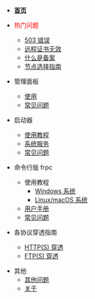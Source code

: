 - [**首页**](/README)

- <font color="red">热门问题</font>

  - [503 错误](/faq#_503-错误)
  - [远程证书无效](/launcher/faq#远程证书无效)
  - [什么是备案](/faq#什么是备案)
  - [节点选择指南](/faq#哪个节点好用)

- 管理面板

  - [使用](/panel/use)
  - [常见问题](/panel/faq)

- 启动器

  - [使用教程](/launcher/usage)
  - [系统服务](/launcher/service)
  - [常见问题](/launcher/faq)

- 命令行版 frpc

  - 使用教程
    - [Windows 系统](/frpc/use_windows)
    - [Linux/macOS 系统](/frpc/use_unix)
  - [用户手册](/frpc/manual)
  - [常见问题](/frpc/faq)

- 各协议穿透指南
  - [HTTP(S) 穿透](/protocol/http)
  - [FTP(S) 穿透](/protocol/ftp)

<!-- - API
  问就是没有，该部分文档废弃。
  - [API列表](/api/list)
  - [节点](/api/nodes)
  - [隧道](/api/tunnel) -->

- 其他
  - [其他问题](/faq)
  - [关于](/about)

